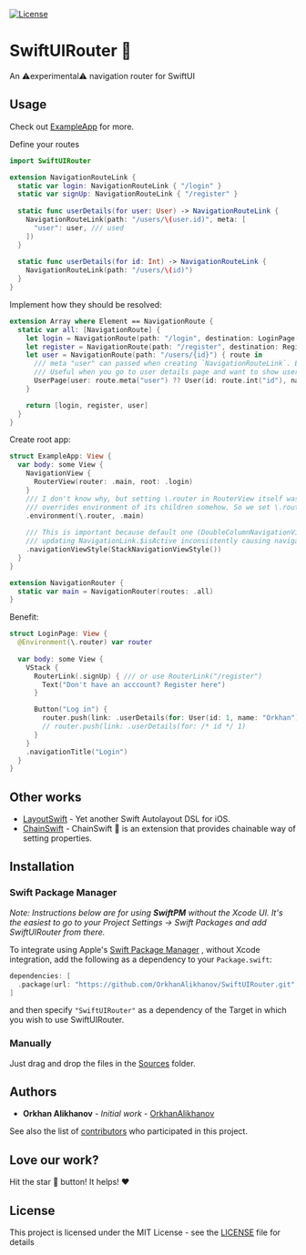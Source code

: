 [![License](https://img.shields.io/github/license/OrkhanAlikhanov/SwiftUIRouter.svg)](https://github.com/OrkhanAlikhanov/SwiftUIRouter/blob/master/LICENSE)

# SwiftUIRouter 🔗
An ⚠️experimental⚠️ navigation router for SwiftUI

## Usage
Check out [ExampleApp](https://github.com/OrkhanAlikhanov/SwiftUIRouter/tree/master/ExampleApp) for more.

Define your routes
```swift
import SwiftUIRouter

extension NavigationRouteLink {
  static var login: NavigationRouteLink { "/login" }
  static var signUp: NavigationRouteLink { "/register" }
  
  static func userDetails(for user: User) -> NavigationRouteLink {
    NavigationRouteLink(path: "/users/\(user.id)", meta: [
      "user": user, /// used 
    ])
  }
  
  static func userDetails(for id: Int) -> NavigationRouteLink {
    NavigationRouteLink(path: "/users/\(id)")
  }
}
```

Implement how they should be resolved:
```swift
extension Array where Element == NavigationRoute {
  static var all: [NavigationRoute] {
    let login = NavigationRoute(path: "/login", destination: LoginPage())
    let register = NavigationRoute(path: "/register", destination: RegisterPage())
    let user = NavigationRoute(path: "/users/{id}") { route in
      /// meta "user" can passed when creating `NavigationRouteLink`. Eg. in `userDetails(for user: User)`
      /// Useful when you go to user details page and want to show user something until detailed data comes in.
      UserPage(user: route.meta("user") ?? User(id: route.int("id"), name: "Unknown"))
    }

    return [login, register, user]
  }
}
```

Create root app:
```swift
struct ExampleApp: View {
  var body: some View {
    NavigationView {
      RouterView(router: .main, root: .login)
    }
    /// I don't know why, but setting \.router in RouterView itself was not enough. Probably NavigationView
    /// overrides environment of its children somehow. So we set \.router environment again
    .environment(\.router, .main)
    
    /// This is important because default one (DoubleColumnNavigationViewStyle) is
    /// updating NavigationLink.$isActive inconsistently causing navigation bugs.
    .navigationViewStyle(StackNavigationViewStyle())
  }
}

extension NavigationRouter {
  static var main = NavigationRouter(routes: .all)
}
```

Benefit:
```swift
struct LoginPage: View {
  @Environment(\.router) var router
  
  var body: some View {
    VStack {
      RouterLink(.signUp) { /// or use RouterLink("/register")
        Text("Don't have an acccount? Register here")
      }

      Button("Log in") {
        router.push(link: .userDetails(for: User(id: 1, name: "Orkhan")))
        // router.push(link: .userDetails(for: /* id */ 1)
      }
    }
    .navigationTitle("Login")
  }
}
```

## Other works
- [LayoutSwift](https://github.com/OrkhanAlikhanov/LayoutSwift) - Yet another Swift Autolayout DSL for iOS.
- [ChainSwift](https://github.com/OrkhanAlikhanov/ChainSwift) - ChainSwift 🔗 is an extension that provides chainable way of setting properties.

## Installation

### Swift Package Manager

_Note: Instructions below are for using **SwiftPM** without the Xcode UI. It's the easiest to go to your Project Settings -> Swift Packages and add SwiftUIRouter from there._

To integrate using Apple's [Swift Package Manager](https://swift.org/package-manager/) , without Xcode integration, add the following as a dependency to your `Package.swift`:

```swift
dependencies: [
  .package(url: "https://github.com/OrkhanAlikhanov/SwiftUIRouter.git", .upToNextMajor(from: "1.0.0"))
]
```
and then specify `"SwiftUIRouter"` as a dependency of the Target in which you wish to use SwiftUIRouter.

### Manually
Just drag and drop the files in the [Sources](https://github.com/OrkhanAlikhanov/SwiftUIRouter/blob/master/Sources) folder.

## Authors
* **Orkhan Alikhanov** - *Initial work* - [OrkhanAlikhanov](https://github.com/OrkhanAlikhanov)

See also the list of [contributors](https://github.com/OrkhanAlikhanov/SwiftUIRouter/contributors) who participated in this project.

## Love our work?
Hit the star 🌟 button! It helps! ❤️

## License

This project is licensed under the MIT License - see the [LICENSE](https://github.com/OrkhanAlikhanov/SwiftUIRouter/blob/master/LICENSE) file for details
